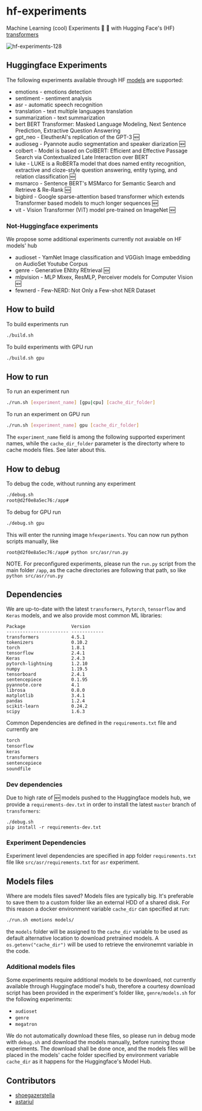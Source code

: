 # hf-experiments
Machine Learning (cool) Experiments 🔬 🤗 with Hugging Face's (HF) [transformers](https://github.com/huggingface/transformers) 

![hf-experiments-128](https://user-images.githubusercontent.com/163333/117465228-c529e100-af51-11eb-92c4-2dca58b8f0f9.png)


## Huggingface Experiments
The following experiments available through HF [models](https://huggingface.co/models) are supported:

- emotions - emotions detection
- sentiment - sentiment analysis
- asr - automatic speech recognition
- translation - text multiple languages translation
- summarization - text summarization
- bert BERT Transformer: Masked Language Modeling, Next Sentence Prediction, Extractive Question Answering
- gpt_neo - EleutherAI's replication of the GPT-3 :new:
- audioseg - Pyannote audio segmentation and speaker diarization :new:
- colbert - Model is based on ColBERT: Efficient and Effective Passage Search via Contextualized Late Interaction over BERT
- luke - LUKE is a RoBERTa model that does named entity recognition, extractive and cloze-style question answering, entity typing, and relation classification :new:
- msmarco - Sentence BERT's MSMarco for Semantic Search and Retrieve & Re-Rank :new:
- bigbird - Google sparse-attention based transformer which extends Transformer based models to much longer sequences :new:
- vit - Vision Transformer (ViT) model pre-trained on ImageNet :new:

### Not-Huggingface experiments
We propose some additional experiments currently not avaiable on HF models' hub

- audioset - YamNet Image classification and VGGish Image embedding on AudioSet Youtube Corpus
- genre - Generative ENtity REtrieval :new:
- mlpvision - MLP Mixex, ResMLP, Perceiver models for Computer Vision :new:
- fewnerd - Few-NERD: Not Only a Few-shot NER Dataset

## How to build
To build experiments run
```bash
./build.sh
```
To build experiments with GPU run
```bash
./build.sh gpu
```
## How to run
To run an experiment run
```bash
./run.sh [experiment_name] [gpu|cpu] [cache_dir_folder]
```
To run an experiment on GPU run
```bash
./run.sh [experiment_name] gpu [cache_dir_folder]
```

The `experiment_name` field is among the following supported experiment names, while the `cache_dir_folder` parameter is the directorty where to cache models files. See later about this.

## How to debug
To debug the code, without running any experiment
```bash
./debug.sh
root@d2f0e8a5ec76:/app# 
```
To debug for GPU run
```bash
./debug.sh gpu
```

This will enter the running image `hfexperiments`. You can now run python scripts manually, like

```
root@d2f0e8a5ec76:/app# python src/asr/run.py
```

NOTE.
For preconfigured experiments, please run the `run.py` script from the main folder `/app`, as the cache directories are following that path, so like `python src/asr/run.py`

## Dependencies
We are up-to-date with the latest `transformers`, `Pytorch`, `tensorflow` and `Keras` models, and we also provide most common ML libraries:

```
Package                 Version     
----------------------- ------------
transformers            4.5.1
tokenizers              0.10.2 
torch                   1.8.1
tensorflow              2.4.1
Keras                   2.4.3
pytorch-lightning       1.2.10
numpy                   1.19.5
tensorboard             2.4.1
sentencepiece           0.1.95
pyannote.core           4.1
librosa                 0.8.0
matplotlib              3.4.1
pandas                  1.2.4 
scikit-learn            0.24.2
scipy                   1.6.3 
```

Common Dependencies are defined in the `requirements.txt` file and currently are

```bash
torch
tensorflow
keras
transformers
sentencepiece
soundfile
```

### Dev dependencies
Due to high rate of :new: models pushed to the Huggingface models hub, we provide a `requirements-dev.txt` in order to install the latest `master` branch of `transformers`:

```
./debug.sh
pip install -r requirements-dev.txt
```

### Experiment Dependencies
Experiment level dependencies are specified in app folder `requirements.txt` file like `src/asr/requirements.txt` for `asr` experiment.

## Models files
Where are models files saved? Models files are typically big. It's preferable to save them to a custom folder like an external HDD of a shared disk. For this reason a docker environment variable `cache_dir` can specified at run:

```bash
./run.sh emotions models/
```

the `models` folder will be assigned to the `cache_dir` variable to be used as default alternative location to download pretrained models. A `os.getenv("cache_dir")` will be used to retrieve the environemnt variable in the code.

### Additional models files
Some experiments require additional models to be downloaed, not currently available through Huggingface model's hub, therefore a courtesy download script has been provided in the experiment's folder like, `genre/models.sh` for the following experiments:

- `audioset`
- `genre`
- `megatron`

We do not automatically download these files, so please run in debug mode with `debug.sh` and download the models manually, before running those experiments. The download shall be done once, and the models files will be placed in the models' cache folder specified by environment variable `cache_dir` as it happens for the Huggingface's Model Hub.

## Contributors

- [shoegazerstella](https://github.com/shoegazerstella)
- [astariul](https://github.com/astariul)
